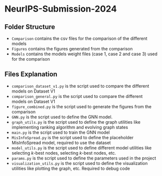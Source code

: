 # NeurIPS-Submission-2024

## Folder Structure

- `Comparison` contains the csv files for the comparison of the different models
- `Figures` contains the figures generated from the comparison
- `Models` contains the models weight files (case 1, case 2 and case 3) used for the comparison


## Files Explanation

- `comparison_dataset_v1.py` is the script used to compare the different models on Dataset V1
- `comparison_general.py` is the script used to compare the different models on Dataset V1
- `figure_combined.py` is the script used to generate the figures from the comparison
- `GNN.py` is the script used to define the GNN model.
- `graph_utils.py` is the script used to define the graph utilities like implementing ranking algorithm and evolving graph states
- `main.py` is the script used to train the GNN model
- `MisInfoSpread.py` is the script used to define the placeholder MisInfoSpread model, required to use the dataset
- `model_utils.py` is the script used to define different model utilities like selecting $k$-best nodes, selecting *k*-best nodes, etc.
- `params.py` is the script used to define the parameters used in the project
- `visualization_utils.py` is the script used to define the visualization utilities like plotting the graph, etc. Required to debug code
